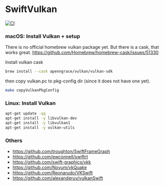# SwiftVulkan

[![CI](https://github.com/ctreffs/SwiftVulkan/actions/workflows/ci.yml/badge.svg)](https://github.com/ctreffs/SwiftVulkan/actions/workflows/ci.yml)


### macOS: Install Vulkan + setup 

There is no official homebrew vulkan package yet.
But there is a cask, that works great. <https://github.com/Homebrew/homebrew-cask/issues/51330>

Install vulkan cask

```bash
brew install --cask apenngrace/vulkan/vulkan-sdk
```

then copy vulkan.pc to pkg-config dir (since it does not have one yet).

```bash
make copyVulkanPkgConfig
```

### Linux: Install Vulkan

```sh
apt-get update -qq 
apt-get install -y libvulkan-dev
apt-get install -y libvulkan1
apt-get install -y vulkan-utils
```

### Others

- <https://github.com/troughton/SwiftFrameGraph>
- <https://github.com/ewconnell/swiftrt>
- <https://github.com/swift-graphics/vkk>
- <https://github.com/Novum/vkQuake>
- <https://github.com/Reonarudo/VKSwift>
- <https://github.com/alexanderuv/vulkanSwift>

